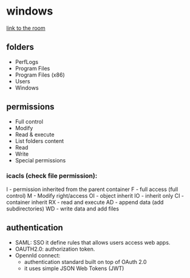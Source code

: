 # windows 

[link to the room](https://tryhackme.com/room/intro2windows)

## folders
- PerfLogs
- Program Files
- Program Files (x86)
- Users
- Windows

## permissions
- Full control
- Modify
- Read & execute
- List folders content
- Read
- Write
- Special permissions

### icacls (check file permission):
I - permission inherited from the parent container
F - full access (full control)
M - Modify right/access
OI - object inherit
IO - inherit only
CI - container inherit
RX - read and execute
AD - append data (add subdirectories)
WD - write data and add files

## authentication

- SAML: SSO it define rules that allows users access web apps.
- OAUTH2.0: authorization token.
- OpennId connect: 
    - authentication standard built on top of OAuth 2.0
    - it uses simple JSON Web Tokens (JWT)


